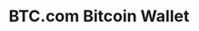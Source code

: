 ---
# This file is licensed under the MIT License (MIT) available on
# http://opensource.org/licenses/MIT.

id: btc.com
title: "BTC.com Bitcoin Wallet"
titleshort: "BTC.com"
compat: "mobile web android ios"
user: experienced
level: 3
platform:
  - mobile:
    name: mobile
    os:
      - name: ios
        text: "walletbtccom"
        link: "https://itunes.apple.com/us/app/blocktrail-bitcoin-wallet/id1019614423"
        source: "https://github.com/blocktrail/blocktrail-wallet"
        screenshot: "btccomwallet.png"
        check:
          control: "checkpasscontrolmulti"
          validation: "checkfailvalidationcentralized"
          transparency: "checkpasstransparencyopensource"
          environment: "checkpassenvironmenttwofactor"
          privacy: "checkpassprivacybasic"
          fees: "checkpassfeecontroldynamic"
        privacycheck:
          privacyaddressreuse: "checkpassprivacyaddressrotation"
          privacydisclosure: "checkfailprivacydisclosureaccount"
          privacynetwork: "checkfailprivacynetworknosupporttor"
      - name: android
        text: "walletbtccom"
        link: "https://play.google.com/store/apps/details?id=com.blocktrail.mywallet"
        source: "https://github.com/blocktrail/blocktrail-wallet"
        screenshot: "btccomwallet.png"
        check:
          control: "checkpasscontrolmulti"
          validation: "checkfailvalidationcentralized"
          transparency: "checkpasstransparencyopensource"
          environment: "checkpassenvironmenttwofactor"
          privacy: "checkpassprivacybasic"
          fees: "checkpassfeecontroldynamic"
        privacycheck:
          privacyaddressreuse: "checkpassprivacyaddressrotation"
          privacydisclosure: "checkfailprivacydisclosureaccount"
          privacynetwork: "checkfailprivacynetworknosupporttor"
  - web:
    name: web
    os:
      - name: web
        text: "walletbtccom"
        link: "https://wallet.btc.com"
        source: "https://github.com/blocktrail/blocktrail-webwallet"
        screenshot: "btccomwallet.png"
        check:
          control: "checkpasscontrolmulti"
          validation: "checkfailvalidationcentralized"
          transparency: "checkfailtransparencyremote"
          environment: "checkpassenvironmenttwofactor"
          privacy: "checkpassprivacybasic"
          fees: "checkpassfeecontroldynamic"
        privacycheck:
          privacyaddressreuse: "checkpassprivacyaddressrotation"
          privacydisclosure: "checkfailprivacydisclosureaccount"
          privacynetwork: "checkpassprivacynetworksupporttorproxy"
---